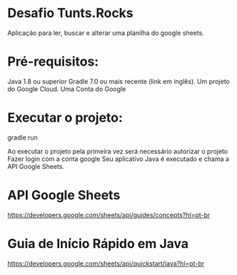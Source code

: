 # Desafio Tunts.Rocks
Aplicação para ler, buscar e alterar  uma planilha do google sheets.

# Pré-requisitos: 
Java 1.8 ou superior
Gradle 7.0 ou mais recente (link em inglês).
Um projeto do Google Cloud.
Uma Conta do Google

# Executar o projeto:
gradle run 

Ao executar o projeto pela primeira vez será necessário autorizar o projeto
Fazer login com a conta google
Seu aplicativo Java é executado e chama a API Google Sheets.

# API Google Sheets
https://developers.google.com/sheets/api/guides/concepts?hl=pt-br

# Guia de Início Rápido em Java
https://developers.google.com/sheets/api/quickstart/java?hl=pt-br
